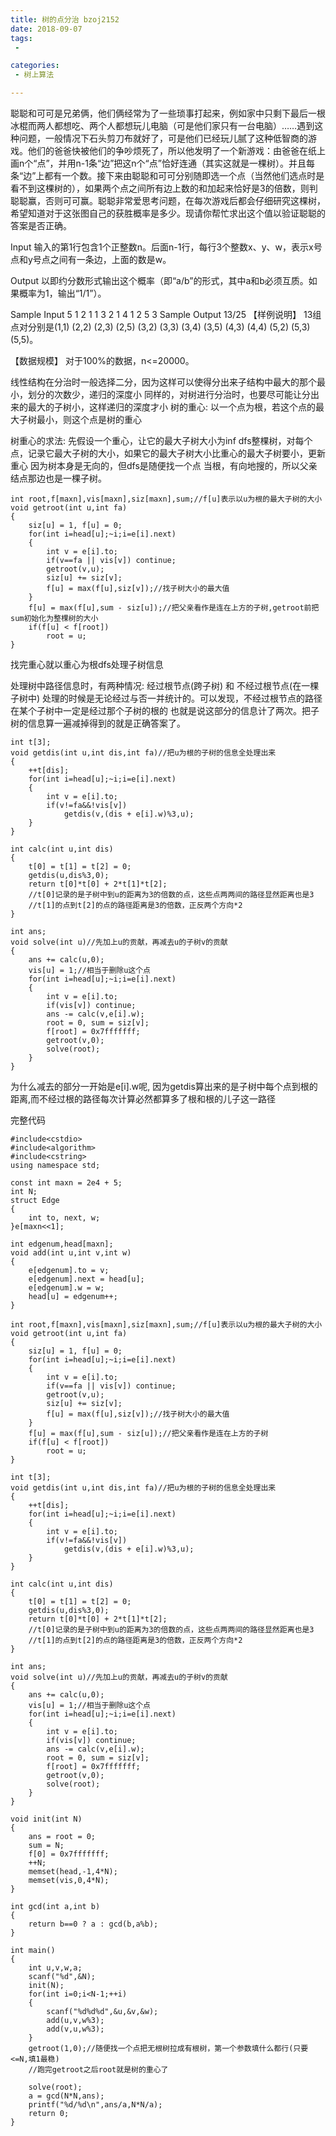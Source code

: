 ```yaml
---
title: 树的点分治 bzoj2152
date: 2018-09-07
tags:
 - 

categories:
 - 树上算法

---
```


聪聪和可可是兄弟俩，他们俩经常为了一些琐事打起来，例如家中只剩下最后一根冰棍而两人都想吃、两个人都想玩儿电脑（可是他们家只有一台电脑）……遇到这种问题，一般情况下石头剪刀布就好了，可是他们已经玩儿腻了这种低智商的游戏。他们的爸爸快被他们的争吵烦死了，所以他发明了一个新游戏：由爸爸在纸上画n个“点”，并用n-1条“边”把这n个“点”恰好连通（其实这就是一棵树）。并且每条“边”上都有一个数。接下来由聪聪和可可分别随即选一个点（当然他们选点时是看不到这棵树的），如果两个点之间所有边上数的和加起来恰好是3的倍数，则判聪聪赢，否则可可赢。聪聪非常爱思考问题，在每次游戏后都会仔细研究这棵树，希望知道对于这张图自己的获胜概率是多少。现请你帮忙求出这个值以验证聪聪的答案是否正确。

Input
输入的第1行包含1个正整数n。后面n-1行，每行3个整数x、y、w，表示x号点和y号点之间有一条边，上面的数是w。

Output
以即约分数形式输出这个概率（即“a/b”的形式，其中a和b必须互质。如果概率为1，输出“1/1”）。

Sample Input
5
1 2 1
1 3 2
1 4 1
2 5 3
Sample Output
13/25
【样例说明】
13组点对分别是(1,1) (2,2) (2,3) (2,5) (3,2) (3,3) (3,4) (3,5) (4,3) (4,4) (5,2) (5,3) (5,5)。

【数据规模】
对于100%的数据，n<=20000。

线性结构在分治时一般选择二分，因为这样可以使得分出来子结构中最大的那个最小，划分的次数少，递归的深度小
同样的，对树进行分治时，也要尽可能让分出来的最大的子树小，这样递归的深度才小
树的重心: 以一个点为根，若这个点的最大子树最小，则这个点是树的重心

树重心的求法:
先假设一个重心，让它的最大子树大小为inf
dfs整棵树，对每个点，记录它最大子树的大小，如果它的最大子树大小比重心的最大子树要小，更新重心
因为树本身是无向的，但dfs是随便找一个点 当根，有向地搜的，所以父亲结点那边也是一棵子树。

```
int root,f[maxn],vis[maxn],siz[maxn],sum;//f[u]表示以u为根的最大子树的大小
void getroot(int u,int fa)
{
    siz[u] = 1, f[u] = 0;
    for(int i=head[u];~i;i=e[i].next)
    {
        int v = e[i].to;
        if(v==fa || vis[v]) continue;
        getroot(v,u);
        siz[u] += siz[v];
        f[u] = max(f[u],siz[v]);//找子树大小的最大值
    }
    f[u] = max(f[u],sum - siz[u]);//把父亲看作是连在上方的子树,getroot前把sum初始化为整棵树的大小
    if(f[u] < f[root])
        root = u;
}
```
找完重心就以重心为根dfs处理子树信息

处理树中路径信息时，有两种情况: 经过根节点(跨子树) 和 不经过根节点(在一棵子树中)
处理的时候是无论经过与否一并统计的。可以发现，不经过根节点的路径在某个子树中一定是经过那个子树的根的
也就是说这部分的信息计了两次。把子树的信息算一遍减掉得到的就是正确答案了。

```
int t[3];
void getdis(int u,int dis,int fa)//把u为根的子树的信息全处理出来
{
    ++t[dis];
    for(int i=head[u];~i;i=e[i].next)
    {
        int v = e[i].to;
        if(v!=fa&&!vis[v])
            getdis(v,(dis + e[i].w)%3,u);
    }
}

int calc(int u,int dis)
{
    t[0] = t[1] = t[2] = 0;
    getdis(u,dis%3,0);
    return t[0]*t[0] + 2*t[1]*t[2];
    //t[0]记录的是子树中到u的距离为3的倍数的点，这些点两两间的路径显然距离也是3
    //t[1]的点到t[2]的点的路径距离是3的倍数，正反两个方向*2
}

int ans;
void solve(int u)//先加上u的贡献，再减去u的子树v的贡献
{
    ans += calc(u,0);
    vis[u] = 1;//相当于删除u这个点
    for(int i=head[u];~i;i=e[i].next)
    {
        int v = e[i].to;
        if(vis[v]) continue;
        ans -= calc(v,e[i].w);
        root = 0, sum = siz[v];
        f[root] = 0x7fffffff;
        getroot(v,0);
        solve(root);
    }
}
```
为什么减去的部分一开始是e[i].w呢, 因为getdis算出来的是子树中每个点到根的距离,而不经过根的路径每次计算必然都算多了根和根的儿子这一路径

完整代码
```
#include<cstdio>
#include<algorithm>
#include<cstring>
using namespace std;

const int maxn = 2e4 + 5;
int N;
struct Edge
{
    int to, next, w;
}e[maxn<<1];

int edgenum,head[maxn];
void add(int u,int v,int w)
{
    e[edgenum].to = v;
    e[edgenum].next = head[u];
    e[edgenum].w = w;
    head[u] = edgenum++;
}

int root,f[maxn],vis[maxn],siz[maxn],sum;//f[u]表示以u为根的最大子树的大小
void getroot(int u,int fa)
{
    siz[u] = 1, f[u] = 0;
    for(int i=head[u];~i;i=e[i].next)
    {
        int v = e[i].to;
        if(v==fa || vis[v]) continue;
        getroot(v,u);
        siz[u] += siz[v];
        f[u] = max(f[u],siz[v]);//找子树大小的最大值
    }
    f[u] = max(f[u],sum - siz[u]);//把父亲看作是连在上方的子树
    if(f[u] < f[root])
        root = u;
}

int t[3];
void getdis(int u,int dis,int fa)//把u为根的子树的信息全处理出来
{
    ++t[dis];
    for(int i=head[u];~i;i=e[i].next)
    {
        int v = e[i].to;
        if(v!=fa&&!vis[v])
            getdis(v,(dis + e[i].w)%3,u);
    }
}

int calc(int u,int dis)
{
    t[0] = t[1] = t[2] = 0;
    getdis(u,dis%3,0);
    return t[0]*t[0] + 2*t[1]*t[2];
    //t[0]记录的是子树中到u的距离为3的倍数的点，这些点两两间的路径显然距离也是3
    //t[1]的点到t[2]的点的路径距离是3的倍数，正反两个方向*2
}

int ans;
void solve(int u)//先加上u的贡献，再减去u的子树v的贡献
{
    ans += calc(u,0);
    vis[u] = 1;//相当于删除u这个点
    for(int i=head[u];~i;i=e[i].next)
    {
        int v = e[i].to;
        if(vis[v]) continue;
        ans -= calc(v,e[i].w);
        root = 0, sum = siz[v];
        f[root] = 0x7fffffff;
        getroot(v,0);
        solve(root);
    }
}

void init(int N)
{
    ans = root = 0;
    sum = N;
    f[0] = 0x7fffffff;
    ++N;
    memset(head,-1,4*N);
    memset(vis,0,4*N);
}

int gcd(int a,int b)
{
	return b==0 ? a : gcd(b,a%b);
}

int main()
{
    int u,v,w,a;
    scanf("%d",&N);
    init(N);
    for(int i=0;i<N-1;++i)
    {
        scanf("%d%d%d",&u,&v,&w);
        add(u,v,w%3);
        add(v,u,w%3);
    }
    getroot(1,0);//随便找一个点把无根树拉成有根树，第一个参数填什么都行(只要<=N,填1最稳)
    //跑完getroot之后root就是树的重心了

    solve(root);
    a = gcd(N*N,ans);
    printf("%d/%d\n",ans/a,N*N/a);
	return 0;
}
```
